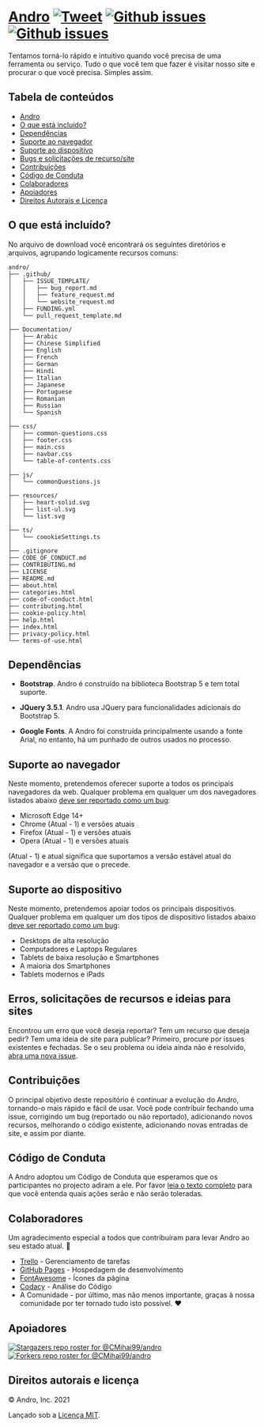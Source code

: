 # <a href="https://cmihai99.github.io/andro" target="_blank" id="andro">Andro</a> [![Tweet](https://img.shields.io/twitter/url/http/shields.io.svg?style=social)](https://twitter.com/intent/tweet?text=Find%20over%20100%20new%20and%20exciting%20websites%20at&url=http://cmihai99.github.io/andro&via=androteamfaq&hashtags=andro,webdevelopment,website,websitefinder,developers) [![Github issues](https://img.shields.io/github/issues/CMihai99/andro)](https://github.com/CMihai99/andro/issues) [![Github issues](https://img.shields.io/github/issues-closed/CMihai99/andro)](https://github.com/CMihai99/andro/issues?q=is%3Aissue+is%3Aclosed)

Tentamos torná-lo rápido e intuitivo quando você precisa de uma ferramenta ou serviço. Tudo o que você tem que fazer é visitar nosso site e procurar o que você precisa. Simples assim.

## Tabela de conteúdos

- [Andro](#andro)
- [O que está incluído?](#whats-included)
- [Dependências](#dependencies)
- [Suporte ao navegador](#browser-support)
- [Suporte ao dispositivo](#device-support)
- [Bugs e solicitações de recurso/site](#bugs-and-requests)
- [Contribuições](#contributing)
- [Código de Conduta](#code-of-conduct)
- [Colaboradores](#contributors)
- [Apoiadores](#supporters)
- [Direitos Autorais e Licença](#copyright-and-license)

<a id="whats-included"><h2>O que está incluído?</h2></a>

No arquivo de download você encontrará os seguintes diretórios e arquivos, agrupando logicamente recursos comuns:

```
andro/
├── .github/
│   ├── ISSUE_TEMPLATE/
│   │   ├── bug_report.md
│   │   ├── feature_request.md
│   │   └── website_request.md
│   ├── FUNDING.yml
│   └── pull_request_template.md
│
├── Documentation/
│   ├── Arabic
│   ├── Chinese Simplified
│   ├── English
│   ├── French
│   ├── German
│   ├── Hindi
│   ├── Italian
│   ├── Japanese
│   ├── Portuguese
│   ├── Romanian
│   ├── Russian
│   └── Spanish
│
├── css/
│   ├── common-questions.css
│   ├── footer.css
│   ├── main.css
│   ├── navbar.css
│   └── table-of-contents.css
│
├── js/
│   └── commonQuestions.js
│
├── resources/
│   ├── heart-solid.svg
│   ├── list-ul.svg
│   └── list.svg
│
├── ts/
│   └── coookieSettings.ts
│
├── .gitignore
├── CODE_OF_CONDUCT.md
├── CONTRIBUTING.md
├── LICENSE
├── README.md
├── about.html
├── categories.html
├── code-of-conduct.html
├── contributing.html
├── cookie-policy.html
├── help.html
├── index.html
├── privacy-policy.html
└── terms-of-use.html
```

<a id="dependencies"><h2>Dependências</h2></a>

- **Bootstrap**. Andro é construído na biblioteca Bootstrap 5 e tem total suporte.

- **JQuery 3.5.1**. Andro usa JQuery para funcionalidades adicionais do Bootstrap 5.

- **Google Fonts**. A Andro foi construída principalmente usando a fonte Arial, no entanto, há um punhado de outros usados no processo.

<a id="browser-support"><h2>Suporte ao navegador</h2></a>

Neste momento, pretendemos oferecer suporte a todos os principais navegadores da web. Qualquer problema em qualquer um dos navegadores listados abaixo <a href="https://github.com/CMihai99/andro/issues/new?assignees=&labels=bug&template=bug_report.md&title=%5BBug%5D" target="_blank">deve ser reportado como um bug</a>:

- Microsoft Edge 14+
- Chrome (Atual - 1) e versões atuais
- Firefox (Atual - 1) e versões atuais
- Opera (Atual - 1) e versões atuais

(Atual - 1) e atual significa que suportamos a versão estável atual do navegador e a versão que o precede.

<a id="device-support"><h2>Suporte ao dispositivo</h2></a>

Neste momento, pretendemos apoiar todos os principais dispositivos. Qualquer problema em qualquer um dos tipos de dispositivo listados abaixo <a href="https://github.com/CMihai99/andro/issues/new?assignees=&labels=bug&template=bug_report.md&title=%5BBug%5D" target="_blank">deve ser reportado como um bug</a>:

- Desktops de alta resolução
- Computadores e Laptops Regulares
- Tablets de baixa resolução e Smartphones
- A maioria dos Smartphones
- Tablets modernos e iPads

<a id="bugs-and-requests"><h2>Erros, solicitações de recursos e ideias para sites</h2></a>

Encontrou um erro que você deseja reportar? Tem um recurso que deseja pedir? Tem uma ideia de site para publicar? Primeiro, procure por issues existentes e fechadas. Se o seu problema ou ideia ainda não é resolvido, [abra uma nova issue](https://github.com/CMihai99/andro/issues/new/choose).

<a id="contributing"><h2>Contribuições</h2></a>

O principal objetivo deste repositório é continuar a evolução do Andro, tornando-o mais rápido e fácil de usar. Você pode contribuir fechando uma issue, corrigindo um bug (reportado ou não reportado), adicionando novos recursos, melhorando o código existente, adicionando novas entradas de site, e assim por diante.

<a id="code-of-conduct"><h2>Código de Conduta</h2></a>

A Andro adoptou um Código de Conduta que esperamos que os participantes no projecto adiram a ele. Por favor [leia o texto completo](https://cmihai99.github.io/andro/code-of-conduct.html) para que você entenda quais ações serão e não serão toleradas.

<a id="contributors"><h2>Colaboradores</h2></a>

Um agradecimento especial a todos que contribuíram para levar Andro ao seu estado atual. 👏

- [Trello](https://www.trello.com/) - Gerenciamento de tarefas
- [GitHub Pages](https://pages.github.com/) - Hospedagem de desenvolvimento
- [FontAwesome](https://www.fontawesome.com/) - Ícones da página
- [Codacy](https://www.codacy.com/) - Análise do Código
- A Comunidade - por último, mas não menos importante, graças à nossa comunidade por ter tornado tudo isto possível. ♥

<a id="supporters"><h2>Apoiadores</h2></a>

[![Stargazers repo roster for @CMihai99/andro](https://reporoster.com/stars/CMihai99/andro)](https://github.com/CMihai99/andro/stargazers) [![Forkers repo roster for @CMihai99/andro](https://reporoster.com/forks/CMihai99/andro)](https://github.com/CMihai99/andro/network/members)

<a id="copyright-and-license"><h2>Direitos autorais e licença</h2></a>

© Andro, Inc. 2021

Lançado sob a [Licença MIT](LICENSE).
